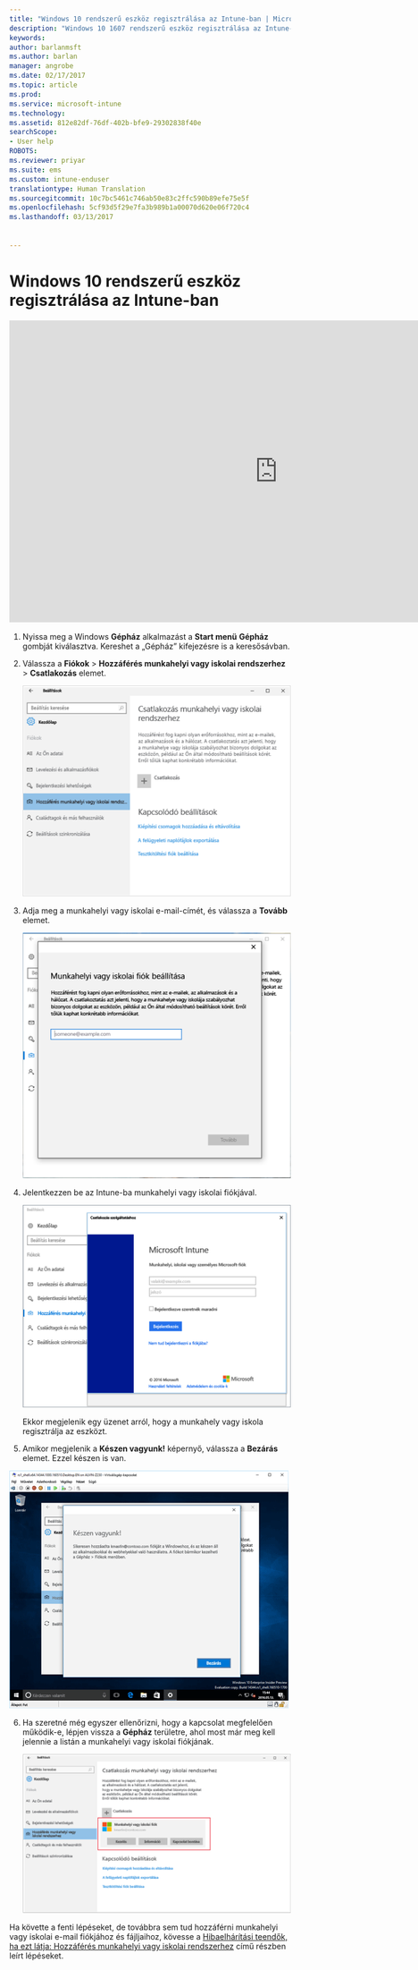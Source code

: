 ```yaml
---
title: "Windows 10 rendszerű eszköz regisztrálása az Intune-ban | Microsoft Docs"
description: "Windows 10 1607 rendszerű eszköz regisztrálása az Intune-ban"
keywords: 
author: barlanmsft
ms.author: barlan
manager: angrobe
ms.date: 02/17/2017
ms.topic: article
ms.prod: 
ms.service: microsoft-intune
ms.technology: 
ms.assetid: 812e82df-76df-402b-bfe9-29302838f40e
searchScope:
- User help
ROBOTS: 
ms.reviewer: priyar
ms.suite: ems
ms.custom: intune-enduser
translationtype: Human Translation
ms.sourcegitcommit: 10c7bc5461c746ab50e83c2ffc590b89efe75e5f
ms.openlocfilehash: 5cf93d5f29e7fa3b989b1a00070d620e06f720c4
ms.lasthandoff: 03/13/2017


---
```


# <a name="enroll-your-windows-10-device-in-intune"></a>Windows 10 rendszerű eszköz regisztrálása az Intune-ban

<iframe src="https://channel9.msdn.com/Series/IntuneEnrollment/Windows-Enrollment-with-AAD/player" width="960" height="540" allowFullScreen frameBorder="0"></iframe>

1.  Nyissa meg a Windows **Gépház** alkalmazást a **Start menü** **Gépház** gombját kiválasztva. Kereshet a „Gépház” kifejezésre is a keresősávban.

2. Válassza a **Fiókok** > **Hozzáférés munkahelyi vagy iskolai rendszerhez** > **Csatlakozás** elemet.

    ![Válassza a Hozzáférés munkahelyi vagy iskolai fiókhoz lehetőséget](./media/w10-enroll-rs1-connect-to-work-or-school.png)

3.  Adja meg a munkahelyi vagy iskolai e-mail-címét, és válassza a **Tovább** elemet.

    ![Adja meg a munkahelyi vagy iskolai fiókját](./media/w10-enroll-rs1-set-up-work-or-school-account.png)

4. Jelentkezzen be az Intune-ba munkahelyi vagy iskolai fiókjával.

    ![Munkahelyi vagy iskolai fiók beállítása](./media/w10-enroll-rs1-enter-your-credentials.png)

    Ekkor megjelenik egy üzenet arról, hogy a munkahely vagy iskola regisztrálja az eszközt.

5. Amikor megjelenik a **Készen vagyunk!** képernyő, válassza a **Bezárás** elemet. Ezzel készen is van.

  ![Válassza a Bezárás elemet a „Készen vagyunk!” képernyőn](./media/w10-enroll-rs1-youre-all-set.png)

6. Ha szeretné még egyszer ellenőrizni, hogy a kapcsolat megfelelően működik-e, lépjen vissza a **Gépház** területre, ahol most már meg kell jelennie a listán a munkahelyi vagy iskolai fiókjának.

    ![A kapcsolat megfelelő beállításának ellenőrzése](./media/w10-enroll-rs1-validate-successful-enrollment.png)

Ha követte a fenti lépéseket, de továbbra sem tud hozzáférni munkahelyi vagy iskolai e-mail fiókjához és fájljaihoz, kövesse a [Hibaelhárítási teendők, ha ezt látja: Hozzáférés munkahelyi vagy iskolai rendszerhez](troubleshoot-your-windows-10-device-windows.md#troubleshooting-steps-to-follow-if-you-see-access-work-or-school) című részben leírt lépéseket.

